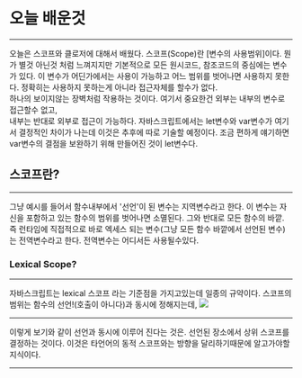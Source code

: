 # 오늘 배운것
___
오늘은 스코프와 클로저에 대해서 배웠다.
스코프(Scope)란 [변수의 사용범위]이다.
뭔가 별것 아닌것 처럼 느껴지지만 기본적으로 모든 원시코드, 참조코드의 중심에는 변수가 있다. 이 변수가 어딘가에서는 사용이 가능하고 어느 범위를 벗어나면 사용하지 못한다. 정확히는 사용하지 못하는게 아니라 접근자체를 할수가 없다.<br> 하나의 보이지않는 장벽처럼 작용하는 것이다.
여기서 중요한건 외부는 내부의 변수로 접근할수 없고,<br> 내부는 반대로 외부로 접근이 가능하다.
자바스크립트에서는 let변수와 var변수가 여기서 결정적인 차이가 나는데
이것은 추후에 따로 기술할 예정이다. 조금 편하게 얘기하면 var변수의 결점을 보완하기 위해
만들어진 것이 let변수다.


## 스코프란?
___
그냥 예시를 들어서 함수내부에서 '선언'이 된 변수는 지역변수라고 한다.
이 변수는 자신을 포함하고 있는 함수의 범위를 벗어나면 소멸된다.
그와 반대로 모든 함수의 바깥. 즉 런타임에 직접적으로 바로 엑세스 되는 변수(그냥 모든 함수 바깥에서 선언된 변수)는 전역변수라고 한다.
전역변수는 어디서든 사용될수있다.

### Lexical Scope?
___
자바스크립트는 lexical 스코프 라는 기준점을 가지고있는데 일종의 규약이다.
스코프의 범위는 함수의 선언!(호출이 아니다)과 동시에 정해지는데, 
![](https://images.velog.io/images/pp8960/post/eafef251-544a-487e-a7aa-1f6dd88de06f/image.png)
___
이렇게 보기와 같이 선언과 동시에 이루어 진다는 것은.
선언된 장소에서 상위 스코프를 결정하는 것이다.
이것은 타언어의 동적 스코프와는 방향을 달리하기때문에 알고가야할 지식이다.
___



